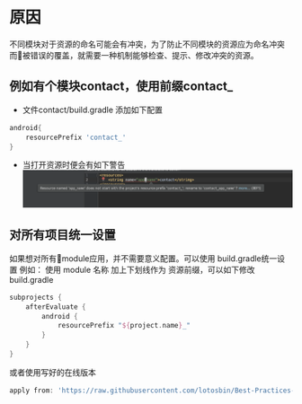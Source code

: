 # 原因
不同模块对于资源的命名可能会有冲突，为了防止不同模块的资源应为命名冲突而被错误的覆盖，就需要一种机制能够检查、提示、修改冲突的资源。

## 例如有个模块contact，使用前缀contact_
- 文件contact/build.gradle 添加如下配置
```groovy
android{
    resourcePrefix 'contact_'
}
```
- 当打开资源时便会有如下警告
![](./QQ20181123-182437@2x.png)

## 对所有项目统一设置
如果想对所有module应用，并不需要意义配置。可以使用 build.gradle统一设置
例如： 使用 module 名称 加上下划线作为 资源前缀，可以如下修改
build.gradle
```groovy
subprojects {
    afterEvaluate {
        android {
            resourcePrefix "${project.name}_"
        }
    }
}
```


或者使用写好的在线版本

```groovy
apply from: 'https://raw.githubusercontent.com/lotosbin/Best-Practices-in-Android-Development/master/xtask/tools/resource_prefix.gradle'
```